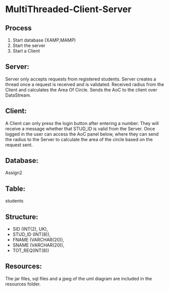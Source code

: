 # MultiThreaded-Client-Server

## Process
1) Start database (XAMP,MAMP)
2) Start the server
3) Start a Client


## Server: 
Server only accepts requests from registered students. Server creates a thread once a request is received and
is validated. Received radius from the Client and calculates the Area Of Circle. Sends the AoC to the client over
DataStream.
## Client: 
A Client can only press the login button after entering a number. They will receive a message whether that 
STUD_ID is valid from the Server. Once logged in the user can access the AoC panel below, where they can send the 
radius to the Server to calculate the area of the circle based on the request sent.

## Database: 
Assign2
## Table:
students
## Structure: 
- SID (INT(2), UK), 
- STUD_ID (INT(8)), 
- FNAME (VARCHAR(20)),
- SNAME (VARCHAR(20)), 
- TOT_REQ(INT(8))


## Resources: 
The jar files, sql files and a jpeg of the uml diagram are included in the resources folder. 
